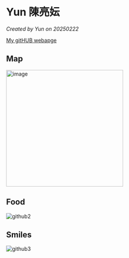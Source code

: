 # Yun 陳亮妘

*Created by Yun on 20250222*

[My gitHUB webapge]()


## Map
<img width="316" alt="image" src="https://github.com/user-attachments/assets/84d20f54-1402-40eb-a360-51cd7647eaf2" />

## Food
![github2](https://github.com/user-attachments/assets/c0997c79-0994-4f92-86bf-129ad5af560e)

## Smiles
![github3](https://github.com/user-attachments/assets/50fd5302-9997-4a57-a404-a005d8975f5a)
